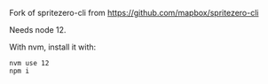 Fork of spritezero-cli from https://github.com/mapbox/spritezero-cli

Needs node 12.

With nvm, install it with:

```
nvm use 12
npm i
```
